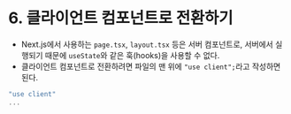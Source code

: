 # 6. 클라이언트 컴포넌트로 전환하기
- Next.js에서 사용하는 `page.tsx`, `layout.tsx` 등은 서버 컴포넌트로, 서버에서 실행되기 때문에 `useState`와 같은 훅(hooks)을 사용할 수 없다.
- 클라이언트 컴포넌트로 전환하려면 파일의 맨 위에 `"use client";`라고 작성하면 된다.
```typescript
"use client"
...
```